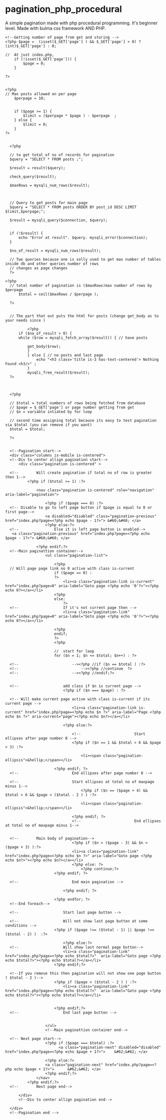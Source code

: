 # pagination_php_procedural
A simple pagination made with php procedural programming. It's beginner level.
Made with bulma css framework AND PHP.



    <!--Getting number of page from get and storing -->
    <?php $page =  (isset($_GET['page'] ) && $_GET['page'] > 0) ?  (int)$_GET['page'] : 0;

    //  At just index.php,  
        if (!isset($_GET['page'])) {
            $page = 0;
        }

    ?>


    <?php
    // Max posts allowed on per page
        $perpage = 10;


        if ($page >= 1) {
            $limit = ($perpage * $page ) - $perpage  ;
        } else {
            $limit = 0;
        }
    ?>


      <?php

      // to get total of no of records for pagination
      $query = "SELECT * FROM posts ;";

      $result = result($query);

      check_query($result);

      $maxRows = mysqli_num_rows($result);



      // Query to get posts for main page
      $query = "SELECT * FROM posts ORDER BY post_id DESC LIMIT $limit,$perpage;";

      $result = mysqli_query($connection, $query);


      if (!$result) {
          echo "Error at result". $query. mysqli_error($connection);
      }

      $no_of_result = mysqli_num_rows($result);

      // Two queries because one is solly used to get max number of tables inside db and other queries number of rows
      // changes as page changes
      ?>

    <?php
      // total number of pagination is ($maxRows)max number of rows by $perpage
          $total = ceil($maxRows / $perpage );

      ?>
    

      // The part that out puts the html for posts (change get_body as to your needs since )

              <?php
          if ($no_of_result > 0) {
          while ($row = mysqli_fetch_array($result)) { // have posts

              get_body($row);
              }
              } else { // no posts and last page
                  echo "<h3 class='title is-3 has-text-centered'> Nothing Found <h3/>" ;
              }
              mysqli_free_result($result);
      ?>



      <?php

      // $total = total numbers of rows being fetched from database
      // $page = $_GET['page'] or page number getting from get
      // $n = variable intiated by for loop

      // second time assigning total because its easy to test pagination via $total (you can remove if you want)
      $total = $total;

      ?>


      <!--Pagination start-->
      <div class="columns is-mobile is-centered">
      <!--Div to center allign pagination start-->
          <div class="pagination is-centered" >

      <!--        Will create pagination if total no of row is greater then 1-->
              <?php if ($total >= 1) :?>

                  <nav class="pagination is-centered" role="navigation" aria-label="pagination">

                      <?php if ($page === 0) :?>
      <!-- Disable to go to left page button if $page is equal to 0 or first page-->
                      <a disabled="disabled" class="pagination-previous" href="index.php?page=<?php echo $page - 1?>"> &#60;&#60; </a>
                      <?php else:?>
      <!--                Else it is left page button is enabled-->
       <a class="pagination-previous" href="index.php?page=<?php echo $page - 1?>"> &#60;&#60; </a>

                  <?php endif;?>
      <!--Main paginattion container-->
                      <ul class="pagination-list">

                          <?php
      // Will page page link no 0 active with class is-current
                          if ($page == 0) :
                          ?>
                              <li><a class="pagination-link is-current" href="index.php?page=0" aria-label="Goto page <?php echo '0'?>"><?php echo 0?></a></li>
                          <?php
                          else:
                              ?>
      <!--                    If it's not current page then -->
                              <li><a class="pagination-link" href="index.php?page=0" aria-label="Goto page <?php echo '0'?>"><?php echo 0?></a></li>

                          <?php
                          endif;
                          ?>
                          <?php

                          //  start for loop
                          for ($n = 1; $n <= $total; $n++) : ?>

      <!--                        --><?php //if ($n == $total ) :?>
      <!--                            --><?php //continue  ?>
      <!--                        --><?php //endif;?>


      <!--                    add class if $n is current page -->
                              <?php if ($n === $page) : ?>

      <!-- Will make current page active with class is-current if its current page -->
                                  <li><a class="pagination-link is-current" href="index.php?page=<?php echo $n ?>" aria-label="Page <?php echo $n ?>" aria-current="page"><?php echo $n?></a></li>

                              <?php else:?>

                                  <!--                        Start ellipses after page number 0 -->
                                  <?php if ($n == 1 && $total > 6 && $page > 3) :?>

                                      <li><span class="pagination-ellipsis">&hellip;</span></li>

                          <?php endif; ?>
      <!--                        End ellipses after page number 0 -->

      <!--                        Start ellipses at total no of maxpage minus 1-->
                                      <?php if ($n == ($page + 4) && $total > 6 && $page < ($total - 2 ) ) :?>

                                      <li><span class="pagination-ellipsis">&hellip;</span></li>

                                  <?php endif; ?>
                                  <!--                        End ellipses at total no of maxpage minus 1-->


      <!--        Main body of pagination-->
                                  <?php if ($n > ($page - 3) && $n < ($page + 3) ):?>
                                  <li><a class="pagination-link" href="index.php?page=<?php echo $n ?>" aria-label="Goto page <?php echo $n?>"><?php echo $n?></a></li>
                                  <?php else: ?>
                                      <?php continue;?>
                          <?php endif; ?>

      <!--                        End main pagination -->

                              <?php endif; ?>

                          <?php endfor; ?>
      <!--End foreach-->

      <!--                    Start last page button -->

      <!--                    Will not show last page button at some conditions -->
                          <?php if ($page !== ($total - 1) || $page !== ($total - 2) )  :?>

                              <?php else:?>
      <!--                    Will show last normal page button-->
                              <li><a class="pagination-link" href="index.php?page=<?php echo $total?>"  aria-label="Goto page <?php echo $total?>"><?php echo $total?></a></li>
                          <?php endif;?>

      <!--If you remove this then pagination will not show one page button ( $total - 2 )-->
                          <?php if ($page < ($total - 2 ) ) :?>
                              <li><a class="pagination-link" href="index.php?page=<?php echo $total?>"  aria-label="Goto page <?php echo $total?>"><?php echo $total?></a></li>


                          <?php endif;?>
      <!--                    End last page button -->


                      </ul>
                      <!--Main paginattion container end-->

      <!-- Next page start-->
                      <?php if ($page === $total) :?>
                            <a class="pagination-next" disabled="disabled" href="index.php?page=<?php echo $page + 1?>">  	&#62;&#62; </a>

                      <?php else:?>
                      <a class="pagination-next" href="index.php?page=<?php echo $page + 1?>">  	&#62;&#62; </a>
                      <?php endif;?>
                  </nav>
              <?php endif;?>
      <!--        Next page end-->

          </div>
          <!--Div to center allign pagination end-->

      </div>
      <!--Pagination end -->
